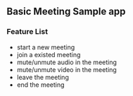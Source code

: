## Basic Meeting Sample app

### Feature List

- start a new meeting
- join a existed meeting
- mute/unmute audio in the meeting
- mute/unmute video in the meeting
- leave the meeting
- end the meeting